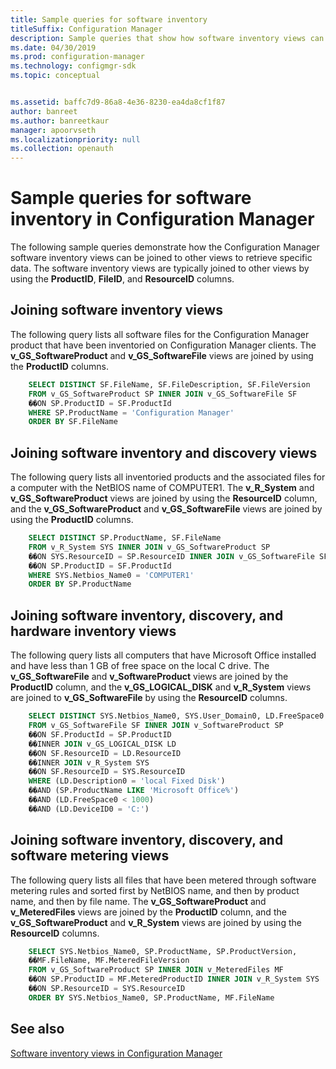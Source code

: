 ```yaml
---
title: Sample queries for software inventory
titleSuffix: Configuration Manager
description: Sample queries that show how software inventory views can be joined to other views to retrieve specific data.
ms.date: 04/30/2019
ms.prod: configuration-manager
ms.technology: configmgr-sdk
ms.topic: conceptual


ms.assetid: baffc7d9-86a8-4e36-8230-ea4da8cf1f87
author: banreet
ms.author: banreetkaur
manager: apoorvseth
ms.localizationpriority: null
ms.collection: openauth
---
```


# Sample queries for software inventory in Configuration Manager

The following sample queries demonstrate how the Configuration Manager software inventory views can be joined to other views to retrieve specific data. The software inventory views are typically joined to other views by using the **ProductID**, **FileID**, and **ResourceID** columns.

## Joining software inventory views

The following query lists all software files for the Configuration Manager product that have been inventoried on Configuration Manager clients. The **v_GS_SoftwareProduct** and **v_GS_SoftwareFile** views are joined by using the **ProductID** columns.

```sql
    SELECT DISTINCT SF.FileName, SF.FileDescription, SF.FileVersion 
    FROM v_GS_SoftwareProduct SP INNER JOIN v_GS_SoftwareFile SF 
    ��ON SP.ProductID = SF.ProductId 
    WHERE SP.ProductName = 'Configuration Manager' 
    ORDER BY SF.FileName 
```

## Joining software inventory and discovery views

The following query lists all inventoried products and the associated files for a computer with the NetBIOS name of COMPUTER1. The **v_R_System** and **v_GS_SoftwareProduct** views are joined by using the **ResourceID** column, and the **v_GS_SoftwareProduct** and **v_GS_SoftwareFile** views are joined by using the **ProductID** columns.

```sql
    SELECT DISTINCT SP.ProductName, SF.FileName 
    FROM v_R_System SYS INNER JOIN v_GS_SoftwareProduct SP 
    ��ON SYS.ResourceID = SP.ResourceID INNER JOIN v_GS_SoftwareFile SF 
    ��ON SP.ProductID = SF.ProductId 
    WHERE SYS.Netbios_Name0 = 'COMPUTER1' 
    ORDER BY SP.ProductName 
```

## Joining software inventory, discovery, and hardware inventory views

The following query lists all computers that have Microsoft Office installed and have less than 1 GB of free space on the local C drive. The **v_GS_SoftwareFile** and **v_SoftwareProduct** views are joined by the **ProductID** column, and the **v_GS_LOGICAL_DISK** and **v_R_System** views are joined to **v_GS_SoftwareFile** by using the **ResourceID** columns.

```sql
    SELECT DISTINCT SYS.Netbios_Name0, SYS.User_Domain0, LD.FreeSpace0 
    FROM v_GS_SoftwareFile SF INNER JOIN v_SoftwareProduct SP 
    ��ON SF.ProductId = SP.ProductID 
    ��INNER JOIN v_GS_LOGICAL_DISK LD 
    ��ON SF.ResourceID = LD.ResourceID 
    ��INNER JOIN v_R_System SYS 
    ��ON SF.ResourceID = SYS.ResourceID 
    WHERE (LD.Description0 = 'local Fixed Disk') 
    ��AND (SP.ProductName LIKE 'Microsoft Office%') 
    ��AND (LD.FreeSpace0 < 1000) 
    ��AND (LD.DeviceID0 = 'C:') 
```

## Joining software inventory, discovery, and software metering views

The following query lists all files that have been metered through software metering rules and sorted first by NetBIOS name, and then by product name, and then by file name. The **v_GS_SoftwareProduct** and **v_MeteredFiles** views are joined by the **ProductID** column, and the **v_GS_SoftwareProduct** and **v_R_System** views are joined by using the **ResourceID** columns.

```sql
    SELECT SYS.Netbios_Name0, SP.ProductName, SP.ProductVersion, 
    ��MF.FileName, MF.MeteredFileVersion 
    FROM v_GS_SoftwareProduct SP INNER JOIN v_MeteredFiles MF 
    ��ON SP.ProductID = MF.MeteredProductID INNER JOIN v_R_System SYS 
    ��ON SP.ResourceID = SYS.ResourceID 
    ORDER BY SYS.Netbios_Name0, SP.ProductName, MF.FileName 
```

## See also

[Software inventory views in Configuration Manager](software-inventory-views-configuration-manager.md)
